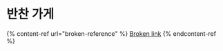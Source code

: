 # 반찬 가게

{% content-ref url="broken-reference" %}
[Broken link](broken-reference)
{% endcontent-ref %}
